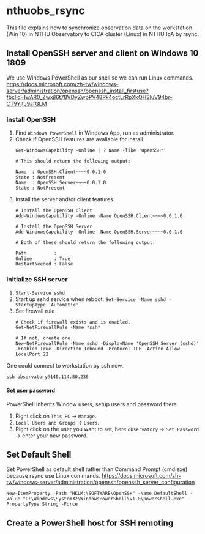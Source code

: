 # nthuobs_rsync
This file explains how to synchronize observation data on the workstation (Win 10) in NTHU Observatory to CICA cluster (Linux) in NTHU IoA by rsync.

## Install OpenSSH server and client on Windows 10 1809
We use Windows PowerShell as our shell so we can run Linux commands. 
https://docs.microsoft.com/zh-tw/windows-server/administration/openssh/openssh_install_firstuse?fbclid=IwAR0_ZwxjI6t78VDyZwpPV48Pk4octLrRpXkQHSluV94br-CT9YjtJ9afGLM

### Install OpenSSH
1. Find `Windows PowerShell` in Windows App, run as administrator.
1. Check if OpenSSH features are avaliable for install
    ```
    Get-WindowsCapability -Online | ? Name -like 'OpenSSH*'
    
    # This should return the following output:
    
    Name  : OpenSSH.Client~~~~0.0.1.0
    State : NotPresent
    Name  : OpenSSH.Server~~~~0.0.1.0
    State : NotPresent
    ```
1. Install the server and/or client features
    ```
    # Install the OpenSSH Client
    Add-WindowsCapability -Online -Name OpenSSH.Client~~~~0.0.1.0

    # Install the OpenSSH Server
    Add-WindowsCapability -Online -Name OpenSSH.Server~~~~0.0.1.0

    # Both of these should return the following output:
    
    Path          :
    Online        : True
    RestartNeeded : False
    ```
### Initialize SSH server
1. `Start-Service sshd`
1. Start up sshd service when reboot: `Set-Service -Name sshd -StartupType 'Automatic'`
1. Set firewall rule
    ```
    # Check if firewall exists and is enabled.
    Get-NetFirewallRule -Name *ssh*
    
    # If not, create one.
    New-NetFirewallRule -Name sshd -DisplayName 'OpenSSH Server (sshd)' -Enabled True -Direction Inbound -Protocol TCP -Action Allow -LocalPort 22
    ```
One could connect to workstation by ssh now.
```
ssh observatory@140.114.80.236
```

#### Set user password
PowerShell inherits Window users, setup users and password there.
1. Right click on `This PC` -> `Manage`.
1. `Local Users and Groups` -> `Users`.
1. Right click on the user you want to set, here `observatory` -> `Set Password` -> enter your new password.

## Set Default Shell
Set PowerShell as default shell rather than Command Prompt (cmd.exe) because rsync use Linux commands.
https://docs.microsoft.com/zh-tw/windows-server/administration/openssh/openssh_server_configuration

```
New-ItemProperty -Path "HKLM:\SOFTWARE\OpenSSH" -Name DefaultShell -Value "C:\Windows\System32\WindowsPowerShell\v1.0\powershell.exe" -PropertyType String -Force
```

## Create a PowerShell host for SSH remoting
